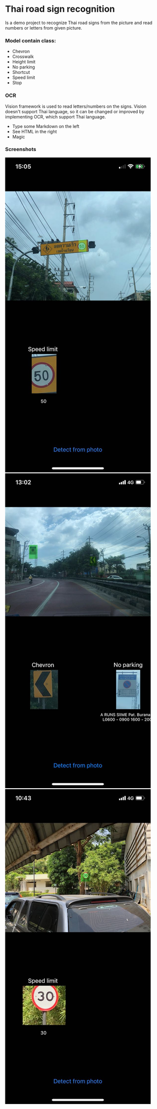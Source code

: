 # Thai road sign recognition

Is a demo project to recognize Thai road signs from the picture and read numbers or letters from given picture.
### Model contain class: 
  - Chevron
  - Crosswalk
  - Height limit
  - No parking
  - Shortcut
  - Speed limit
  - Stop

### OCR
Vision framework is used to read letters/numbers on the signs. Vision doesn't support Thai language, so it can be changed or improved by implementing OCR, which support Thai language.

  - Type some Markdown on the left
  - See HTML in the right
  - Magic


### Screenshots
![Thai road sign recognition  app](https://github.com/zielu92/Thai-road-sign-recognition/blob/main/example/img1.jpeg)
![Thai road sign recognition  app](https://github.com/zielu92/Thai-road-sign-recognition/blob/main/example/img2.jpeg)
![Thai road sign recognition  app](https://github.com/zielu92/Thai-road-sign-recognition/blob/main/example/img3.jpeg)
